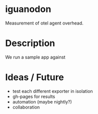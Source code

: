 # iguanodon

Measurement of otel agent overhead.

# Description

We run a sample app against 



# Ideas / Future

* test each different exporter in isolation
* gh-pages for results
* automation (maybe nightly?)
* collaboration